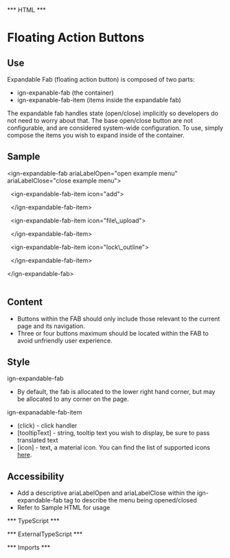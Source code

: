 *** HTML ***
# Floating Action Buttons

## Use
Expandable Fab (floating action button) is composed of two parts:
* ign-expanable-fab (the container)
* ign-expanable-fab-item (items inside the expandable fab)

The expandable fab handles state (open/close) implicitly so developers do not need to worry about that.
    The base open/close button are not configurable, and are considered system-wide configuration. To use,
    simply compose the items you wish to expand inside of the container.

## Sample
<mat-tab-group>
    <mat-tab label="Component Sample"><div class="tab-height">
        <div id ="element" ><ign-expandable-fab ariaLabelOpen="open example menu" ariaLabelClose="close example menu" style="position:relative; right: unset !important; bottom: unset !important;">
            <ign-expandable-fab-item icon="add">
            </ign-expandable-fab-item >
            <ign-expandable-fab-item icon="file\_upload">
            </ign-expandable-fab-item >
            <ign-expandable-fab-item icon="lock\_outline">
            </ign-expandable-fab-item >
        </ign-expandable-fab></div>
    </div></mat-tab>
    <mat-tab label="HTML"><div class="tab-height">
        <table style="width:100%">
            <p>&lt;ign-expandable-fab ariaLabelOpen="open example menu" ariaLabelClose="close example menu"&gt;</p>
            <p>   &nbsp;&nbsp;&lt;ign-expandable-fab-item icon="add"&gt;</p>
            <p>   &nbsp;&nbsp;&lt;/ign-expandable-fab-item&gt;</p>
            <p>   &nbsp;&nbsp;&lt;ign-expandable-fab-item icon="file\_upload"&gt;</p>
            <p>   &nbsp;&nbsp;&lt;/ign-expandable-fab-item&gt;</p>
            <p>   &nbsp;&nbsp;&lt;ign-expandable-fab-item icon="lock\_outline"&gt;</p>
            <p>   &nbsp;&nbsp;&lt;/ign-expandable-fab-item&gt;</p>
            <p>   &lt;/ign-expandable-fab&gt;</p>
        </table></div>
    </mat-tab>
</mat-tab-group>

## Content

* Buttons within the FAB should only include those relevant to the current page and its navigation.
* Three or four buttons maximum should be located within the FAB to avoid unfriendly user experience.


## Style

ign-expandable-fab

* By default, the fab is allocated to the lower right hand corner, but may be allocated to any corner on the page.

ign-expanadable-fab-item

* (click) - click handler
* [tooltipText] - string, tooltip text you wish to display, be sure to pass translated text
* [icon] - text, a material icon. You can find the list of supported icons [here](https://material.io/icons/).

## Accessibility

* Add a descriptive ariaLabelOpen and ariaLabelClose within the ign-expandable-fab tag to describe the menu being opened/closed
* Refer to Sample HTML for usage

*** TypeScript *** 

*** ExternalTypeScript ***

*** Imports ***